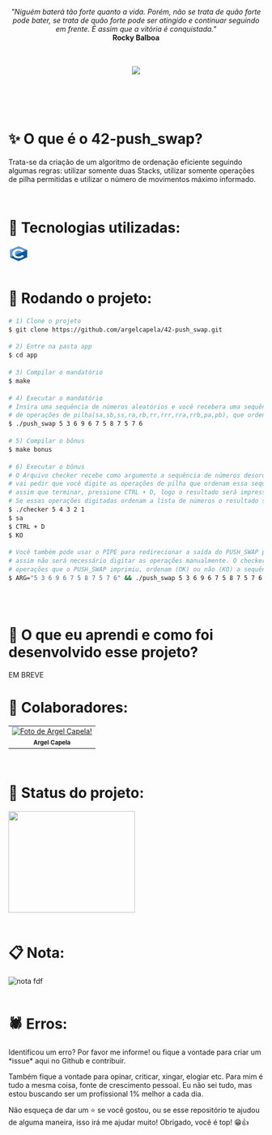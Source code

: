 <!--<div id="portfolio-slideshow-items" class="hide-on-portfolio" visibility="0">
<div class="item"><img src="https://i.imgur.com/ZmUcvvB.jpg" width="250px"></div>
</div>
-->

<div class="hide-on-portfolio">

<div align="center">
	<p><i>"Niguém baterá tão forte quanto a vida. Porém, não se trata de quão forte pode bater, se trata de quão forte pode ser atingido e continuar seguindo em frente. É assim que a vitória é conquistada."</i><br><b>Rocky Balboa</b></p>
<br><br>
	<img src="https://i.imgur.com/ZmUcvvB.jpg" width="250px">
</div>
<br><br>
</div>
<br><br>

<div class="hide-on-portfolio">
	
# ✨ O que é o 42-push_swap?
Trata-se da criação de um algoritmo de ordenação eficiente seguindo algumas regras: utilizar somente duas Stacks, utilizar somente operações de pilha permitidas e utilizar o número de movimentos máximo informado. <br>
</div>
<br>

<div class="col-12">

# 🔧 Tecnologias utilizadas:<br>
<div style="display: inline_block">
     <img align="center" alt="gel-Js" height="30" width="40" src="https://raw.githubusercontent.com/devicons/devicon/master/icons/c/c-original.svg">
</div>
<br>
	
<div class="col-12">

# 🚀 Rodando o projeto:<br>

```bash
# 1) Clone o projeto
$ git clone https://github.com/argelcapela/42-push_swap.git 	

# 2) Entre na pasta app
$ cd app	
	
# 3) Compilar o mandatório
$ make

# 4) Executar o mandatório 
# Insira uma sequência de números aleatórios e você recebera uma sequência
# de operações de pilha(sa,sb,ss,ra,rb,rr,rrr,rra,rrb,pa,pb), que ordenará essa lista de números.
$ ./push_swap 5 3 6 9 6 7 5 8 7 5 7 6
	
# 5) Compilar o bônus
$ make bonus

# 6) Executar o bônus
# O Arquivo checker recebe como argumento a sequência de números desordenada, depois ele
# vai pedir que você digite as operações de pilha que ordenam essa sequência seguido de ENTER, 
# assim que terminar, pressione CTRL + D, logo o resultado será impresso. 
# Se essas operações digitadas ordenam a lista de números o resultado será OK, caso contrário será KO. 
$ ./checker 5 4 3 2 1
$ sa
$ CTRL + D
$ KO

# Você também pode usar o PIPE para redirecionar a saída do PUSH_SWAP para a entrada do checker,
# assim não será necessário digitar as operações manualmente. O checker simplesmente dirá se as
# operações que o PUSH_SWAP imprimiu, ordenam (OK) ou não (KO) a sequência de números.
$ ARG="5 3 6 9 6 7 5 8 7 5 7 6" && ./push_swap 5 3 6 9 6 7 5 8 7 5 7 6 | ./checker $ARG
	
```
	
</div>
<br>
<div class="col-12">
    
# 📌 O que eu aprendi e como foi desenvolvido esse projeto?<br>
EM BREVE
<br>
<div class="col-12">
	
# 🤝 Colaboradores:<br>
<table>
  <tr>
    <td align="center">
      <a href="http://github.com/argelcapela">
        <img src="https://avatars.githubusercontent.com/u/79276276?s=400&u=055b803f4708d59eaf50208ba601f85844125757&v=4" width="100px;" alt="Foto de Argel Capela!"/><br>
        <sub>
          <b>Argel Capela</b>
        </sub>
      </a>
    </td>
  </tr>
</table>
<br>
</div>
	
<div class="col-12">
	
# 📅 Status do projeto:<br>
<img src="https://i.imgur.com/3bRGIPH.png" width="250px" height="200px">
</div>
	
<br>

<div class="col-12">
	
# 📋 Nota:<br>
<img src="https://i.imgur.com/wcWQXK1.png" width="150px" height="150px" alt="nota fdf">
</div>
	
<br>

<div class="col-12">
	
# 🕷 Erros:<br>
<p>Identificou um erro? Por favor me informe! ou fique a vontade para criar um *issue* aqui no Github e contribuir.</p>
<p>Também fique a vontade para opinar, criticar, xingar, elogiar etc. Para mim é tudo a mesma coisa, fonte de crescimento pessoal. Eu não sei tudo, mas estou buscando ser um profissional 1% melhor a cada dia.</p>
</div>
	
<div class="col-12">
<p>Não esqueça de dar um ⭐️ se você gostou, ou se esse repositório te ajudou de alguma maneira, isso irá me ajudar muito! Obrigado, você é top! 😁👍</p>
</div>
